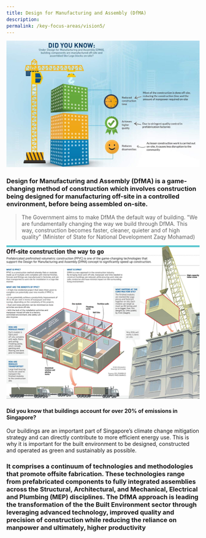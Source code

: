 ```yaml
---
title: Design for Manufacturing and Assembly (DfMA)
description:  
permalink: /key-focus-areas/vision5/
---
```

![DFMA](/images/dfma01.jpg)

### Design for Manufacturing and Assembly (DfMA) is a game-changing method of construction which involves construction being designed for manufacturing off-site in a controlled environment, before being assembled on-site. 

<blockquote>
  <p>The Government aims to make DfMA the default way of building. "We are fundamentally changing the way we build through DfMA. This way, construction becomes faster, cleaner, quieter and of high quality" (Minister of State for National Development Zaqy Mohamad) </p>
  <span class="author"></span>
</blockquote>

![DFMA](/images/dfma02.jpg)

#### Did you know that buildings account for over 20% of emissions in Singapore?

Our buildings are an important part of Singapore’s climate change mitigation strategy and can directly contribute to more efficient energy use. This is why it is important for the built environment to be designed, constructed and operated as green and sustainably as possible.


### It comprises a continuum of technologies and methodologies that promote offsite fabrication. These technologies range from prefabricated components to fully integrated assemblies across the Structural, Architectural, and Mechanical, Electrical and Plumbing (MEP) disciplines. The DfMA approach is leading the transformation of the the Built Environment sector through leveraging advanced technology, improved quality and precision of construction while reducing the reliance on manpower and ultimately, higher productivity
